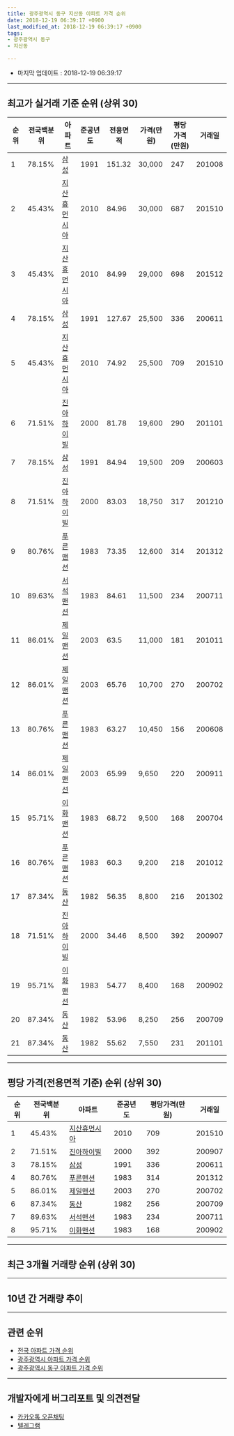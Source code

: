 ```yaml
---
title: 광주광역시 동구 지산동 아파트 가격 순위
date: 2018-12-19 06:39:17 +0900
last_modified_at: 2018-12-19 06:39:17 +0900
tags:
- 광주광역시 동구
- 지산동

---
```


* 마지막 업데이트 : 2018-12-19 06:39:17

---

## 최고가 실거래 기준 순위 (상위 30)


|순위|전국백분위|아파트|준공년도|전용면적|가격(만원)|평당가격(만원)|거래일|
|---|---|---|---|---|---|---|---|
|1|78.15%|[삼성](https://search.naver.com/search.naver?query=%EA%B4%91%EC%A3%BC%EA%B4%91%EC%97%AD%EC%8B%9C+%EB%8F%99%EA%B5%AC+%EC%A7%80%EC%82%B0%EB%8F%99+%EC%82%BC%EC%84%B1)|1991|151.32|30,000|247|201008|
|2|45.43%|[지산휴먼시아](https://search.naver.com/search.naver?query=%EA%B4%91%EC%A3%BC%EA%B4%91%EC%97%AD%EC%8B%9C+%EB%8F%99%EA%B5%AC+%EC%A7%80%EC%82%B0%EB%8F%99+%EC%A7%80%EC%82%B0%ED%9C%B4%EB%A8%BC%EC%8B%9C%EC%95%84)|2010|84.96|30,000|687|201510|
|3|45.43%|[지산휴먼시아](https://search.naver.com/search.naver?query=%EA%B4%91%EC%A3%BC%EA%B4%91%EC%97%AD%EC%8B%9C+%EB%8F%99%EA%B5%AC+%EC%A7%80%EC%82%B0%EB%8F%99+%EC%A7%80%EC%82%B0%ED%9C%B4%EB%A8%BC%EC%8B%9C%EC%95%84)|2010|84.99|29,000|698|201512|
|4|78.15%|[삼성](https://search.naver.com/search.naver?query=%EA%B4%91%EC%A3%BC%EA%B4%91%EC%97%AD%EC%8B%9C+%EB%8F%99%EA%B5%AC+%EC%A7%80%EC%82%B0%EB%8F%99+%EC%82%BC%EC%84%B1)|1991|127.67|25,500|336|200611|
|5|45.43%|[지산휴먼시아](https://search.naver.com/search.naver?query=%EA%B4%91%EC%A3%BC%EA%B4%91%EC%97%AD%EC%8B%9C+%EB%8F%99%EA%B5%AC+%EC%A7%80%EC%82%B0%EB%8F%99+%EC%A7%80%EC%82%B0%ED%9C%B4%EB%A8%BC%EC%8B%9C%EC%95%84)|2010|74.92|25,500|709|201510|
|6|71.51%|[진아하이빌](https://search.naver.com/search.naver?query=%EA%B4%91%EC%A3%BC%EA%B4%91%EC%97%AD%EC%8B%9C+%EB%8F%99%EA%B5%AC+%EC%A7%80%EC%82%B0%EB%8F%99+%EC%A7%84%EC%95%84%ED%95%98%EC%9D%B4%EB%B9%8C)|2000|81.78|19,600|290|201101|
|7|78.15%|[삼성](https://search.naver.com/search.naver?query=%EA%B4%91%EC%A3%BC%EA%B4%91%EC%97%AD%EC%8B%9C+%EB%8F%99%EA%B5%AC+%EC%A7%80%EC%82%B0%EB%8F%99+%EC%82%BC%EC%84%B1)|1991|84.94|19,500|209|200603|
|8|71.51%|[진아하이빌](https://search.naver.com/search.naver?query=%EA%B4%91%EC%A3%BC%EA%B4%91%EC%97%AD%EC%8B%9C+%EB%8F%99%EA%B5%AC+%EC%A7%80%EC%82%B0%EB%8F%99+%EC%A7%84%EC%95%84%ED%95%98%EC%9D%B4%EB%B9%8C)|2000|83.03|18,750|317|201210|
|9|80.76%|[푸른맨션](https://search.naver.com/search.naver?query=%EA%B4%91%EC%A3%BC%EA%B4%91%EC%97%AD%EC%8B%9C+%EB%8F%99%EA%B5%AC+%EC%A7%80%EC%82%B0%EB%8F%99+%ED%91%B8%EB%A5%B8%EB%A7%A8%EC%85%98)|1983|73.35|12,600|314|201312|
|10|89.63%|[서석맨션](https://search.naver.com/search.naver?query=%EA%B4%91%EC%A3%BC%EA%B4%91%EC%97%AD%EC%8B%9C+%EB%8F%99%EA%B5%AC+%EC%A7%80%EC%82%B0%EB%8F%99+%EC%84%9C%EC%84%9D%EB%A7%A8%EC%85%98)|1983|84.61|11,500|234|200711|
|11|86.01%|[제일맨션](https://search.naver.com/search.naver?query=%EA%B4%91%EC%A3%BC%EA%B4%91%EC%97%AD%EC%8B%9C+%EB%8F%99%EA%B5%AC+%EC%A7%80%EC%82%B0%EB%8F%99+%EC%A0%9C%EC%9D%BC%EB%A7%A8%EC%85%98)|2003|63.5|11,000|181|201011|
|12|86.01%|[제일맨션](https://search.naver.com/search.naver?query=%EA%B4%91%EC%A3%BC%EA%B4%91%EC%97%AD%EC%8B%9C+%EB%8F%99%EA%B5%AC+%EC%A7%80%EC%82%B0%EB%8F%99+%EC%A0%9C%EC%9D%BC%EB%A7%A8%EC%85%98)|2003|65.76|10,700|270|200702|
|13|80.76%|[푸른맨션](https://search.naver.com/search.naver?query=%EA%B4%91%EC%A3%BC%EA%B4%91%EC%97%AD%EC%8B%9C+%EB%8F%99%EA%B5%AC+%EC%A7%80%EC%82%B0%EB%8F%99+%ED%91%B8%EB%A5%B8%EB%A7%A8%EC%85%98)|1983|63.27|10,450|156|200608|
|14|86.01%|[제일맨션](https://search.naver.com/search.naver?query=%EA%B4%91%EC%A3%BC%EA%B4%91%EC%97%AD%EC%8B%9C+%EB%8F%99%EA%B5%AC+%EC%A7%80%EC%82%B0%EB%8F%99+%EC%A0%9C%EC%9D%BC%EB%A7%A8%EC%85%98)|2003|65.99|9,650|220|200911|
|15|95.71%|[이화맨션](https://search.naver.com/search.naver?query=%EA%B4%91%EC%A3%BC%EA%B4%91%EC%97%AD%EC%8B%9C+%EB%8F%99%EA%B5%AC+%EC%A7%80%EC%82%B0%EB%8F%99+%EC%9D%B4%ED%99%94%EB%A7%A8%EC%85%98)|1983|68.72|9,500|168|200704|
|16|80.76%|[푸른맨션](https://search.naver.com/search.naver?query=%EA%B4%91%EC%A3%BC%EA%B4%91%EC%97%AD%EC%8B%9C+%EB%8F%99%EA%B5%AC+%EC%A7%80%EC%82%B0%EB%8F%99+%ED%91%B8%EB%A5%B8%EB%A7%A8%EC%85%98)|1983|60.3|9,200|218|201012|
|17|87.34%|[동산](https://search.naver.com/search.naver?query=%EA%B4%91%EC%A3%BC%EA%B4%91%EC%97%AD%EC%8B%9C+%EB%8F%99%EA%B5%AC+%EC%A7%80%EC%82%B0%EB%8F%99+%EB%8F%99%EC%82%B0)|1982|56.35|8,800|216|201302|
|18|71.51%|[진아하이빌](https://search.naver.com/search.naver?query=%EA%B4%91%EC%A3%BC%EA%B4%91%EC%97%AD%EC%8B%9C+%EB%8F%99%EA%B5%AC+%EC%A7%80%EC%82%B0%EB%8F%99+%EC%A7%84%EC%95%84%ED%95%98%EC%9D%B4%EB%B9%8C)|2000|34.46|8,500|392|200907|
|19|95.71%|[이화맨션](https://search.naver.com/search.naver?query=%EA%B4%91%EC%A3%BC%EA%B4%91%EC%97%AD%EC%8B%9C+%EB%8F%99%EA%B5%AC+%EC%A7%80%EC%82%B0%EB%8F%99+%EC%9D%B4%ED%99%94%EB%A7%A8%EC%85%98)|1983|54.77|8,400|168|200902|
|20|87.34%|[동산](https://search.naver.com/search.naver?query=%EA%B4%91%EC%A3%BC%EA%B4%91%EC%97%AD%EC%8B%9C+%EB%8F%99%EA%B5%AC+%EC%A7%80%EC%82%B0%EB%8F%99+%EB%8F%99%EC%82%B0)|1982|53.96|8,250|256|200709|
|21|87.34%|[동산](https://search.naver.com/search.naver?query=%EA%B4%91%EC%A3%BC%EA%B4%91%EC%97%AD%EC%8B%9C+%EB%8F%99%EA%B5%AC+%EC%A7%80%EC%82%B0%EB%8F%99+%EB%8F%99%EC%82%B0)|1982|55.62|7,550|231|201101|


---

## 평당 가격(전용면적 기준) 순위 (상위 30)


|순위|전국백분위|아파트|준공년도|평당가격(만원)|거래일|
|---|---|---|---|---|---|
|1|45.43%|[지산휴먼시아](https://search.naver.com/search.naver?query=%EA%B4%91%EC%A3%BC%EA%B4%91%EC%97%AD%EC%8B%9C+%EB%8F%99%EA%B5%AC+%EC%A7%80%EC%82%B0%EB%8F%99+%EC%A7%80%EC%82%B0%ED%9C%B4%EB%A8%BC%EC%8B%9C%EC%95%84)|2010|709|201510|
|2|71.51%|[진아하이빌](https://search.naver.com/search.naver?query=%EA%B4%91%EC%A3%BC%EA%B4%91%EC%97%AD%EC%8B%9C+%EB%8F%99%EA%B5%AC+%EC%A7%80%EC%82%B0%EB%8F%99+%EC%A7%84%EC%95%84%ED%95%98%EC%9D%B4%EB%B9%8C)|2000|392|200907|
|3|78.15%|[삼성](https://search.naver.com/search.naver?query=%EA%B4%91%EC%A3%BC%EA%B4%91%EC%97%AD%EC%8B%9C+%EB%8F%99%EA%B5%AC+%EC%A7%80%EC%82%B0%EB%8F%99+%EC%82%BC%EC%84%B1)|1991|336|200611|
|4|80.76%|[푸른맨션](https://search.naver.com/search.naver?query=%EA%B4%91%EC%A3%BC%EA%B4%91%EC%97%AD%EC%8B%9C+%EB%8F%99%EA%B5%AC+%EC%A7%80%EC%82%B0%EB%8F%99+%ED%91%B8%EB%A5%B8%EB%A7%A8%EC%85%98)|1983|314|201312|
|5|86.01%|[제일맨션](https://search.naver.com/search.naver?query=%EA%B4%91%EC%A3%BC%EA%B4%91%EC%97%AD%EC%8B%9C+%EB%8F%99%EA%B5%AC+%EC%A7%80%EC%82%B0%EB%8F%99+%EC%A0%9C%EC%9D%BC%EB%A7%A8%EC%85%98)|2003|270|200702|
|6|87.34%|[동산](https://search.naver.com/search.naver?query=%EA%B4%91%EC%A3%BC%EA%B4%91%EC%97%AD%EC%8B%9C+%EB%8F%99%EA%B5%AC+%EC%A7%80%EC%82%B0%EB%8F%99+%EB%8F%99%EC%82%B0)|1982|256|200709|
|7|89.63%|[서석맨션](https://search.naver.com/search.naver?query=%EA%B4%91%EC%A3%BC%EA%B4%91%EC%97%AD%EC%8B%9C+%EB%8F%99%EA%B5%AC+%EC%A7%80%EC%82%B0%EB%8F%99+%EC%84%9C%EC%84%9D%EB%A7%A8%EC%85%98)|1983|234|200711|
|8|95.71%|[이화맨션](https://search.naver.com/search.naver?query=%EA%B4%91%EC%A3%BC%EA%B4%91%EC%97%AD%EC%8B%9C+%EB%8F%99%EA%B5%AC+%EC%A7%80%EC%82%B0%EB%8F%99+%EC%9D%B4%ED%99%94%EB%A7%A8%EC%85%98)|1983|168|200902|


---

## 최근 3개월 거래량 순위 (상위 30)


<div style="width:100%;">
    <canvas id="deal_count_ranking" height="250"></canvas>
</div>


<script>
new Chart(document.getElementById("deal_count_ranking"), {
    type: 'horizontalBar',
    data: {
        labels: ['지산휴먼시아', '삼성', '제일맨션', '이화맨션', '진아하이빌'],
        datasets: [{
            label: '실거래 수',
            data: [6, 4, 3, 3, 1],
            borderColor: "rgba(255, 0, 128, 1)",
            backgroundColor: "rgba(255, 0, 128, 0.5)",
            fill: false,
        }]
    },
    options: {
        responsive: true,
        title: {
            display: true,
            text: '최근 3개월 거래량 순위'
        },
        tooltips: {
            mode: 'index',
            intersect: false,
            callbacks: {
                title: function(tooltipItems, data) {
                    return "실거래 수:";
                },
                label: function(tooltipItem, data) {
                    return data.labels[tooltipItem.index] + ": " + tooltipItem.xLabel;
                }
            }
        },
        hover: {
            mode: 'nearest',
            intersect: true
        },
        scales: {
            xAxes: [{
                display: true,
                scaleLabel: {
                    display: true,
                    labelString: '실거래 수'
                },
                ticks: {
                    suggestedMin: 0,
                }
            }],
            yAxes: [{
                display: true,
                ticks: {
                    autoSkip: false,
                    callback: function(value, index, values) {
                        if (value.length > 15)
                            return value.substr(0, 13) + "...";
                        else
                            return value;
                    }
                },
                scaleLabel: {
                    display: false,
                }
            }]
        }
    }
});

</script>


---

## 10년 간 거래량 추이


<div style="width:100%;">
    <canvas id="deal_progress" height="250"></canvas>
</div>

<script>
new Chart(document.getElementById("deal_progress"), {
    type: 'line',
    data: {
        labels: ['200812','200901','200902','200903','200904','200905','200906','200907','200908','200909','200910','200911','200912','201001','201002','201003','201004','201005','201006','201007','201008','201009','201010','201011','201012','201101','201102','201103','201104','201105','201106','201107','201108','201109','201110','201111','201112','201201','201202','201203','201204','201205','201206','201207','201208','201209','201210','201211','201212','201301','201302','201303','201304','201305','201306','201307','201308','201309','201310','201311','201312','201401','201402','201403','201404','201405','201406','201407','201408','201409','201410','201411','201412','201501','201502','201503','201504','201505','201506','201507','201508','201509','201510','201511','201512','201601','201602','201603','201604','201605','201606','201607','201608','201609','201610','201611','201612','201701','201702','201703','201704','201705','201706','201707','201708','201709','201710','201711','201712','201801','201802','201803','201804','201805','201806','201807','201808','201809','201810','201811','201812'],
        datasets: [{
            label: '실거래 수',
            pointRadius: 1,
            data: [2, 0, 5, 1, 1, 0, 3, 4, 5, 1, 6, 3, 1, 1, 9, 8, 3, 6, 5, 5, 7, 5, 4, 8, 5, 6, 6, 8, 6, 4, 4, 6, 12, 1, 3, 4, 3, 3, 4, 5, 1, 2, 1, 1, 3, 3, 5, 3, 3, 2, 5, 6, 3, 0, 9, 2, 4, 0, 2, 2, 4, 3, 0, 4, 7, 3, 4, 3, 2, 3, 4, 3, 3, 3, 4, 7, 5, 4, 1, 5, 0, 1, 10, 11, 8, 8, 6, 5, 7, 10, 4, 5, 7, 4, 6, 6, 4, 3, 5, 5, 4, 6, 5, 7, 7, 7, 2, 12, 6, 7, 8, 3, 4, 6, 3, 3, 3, 9, 15, 2, 0],
            borderColor: "rgba(255, 201, 14, 1)",
            backgroundColor: "rgba(255, 201, 14, 0.5)",
            fill: true,
        }]
    },
    options: {
        responsive: true,
        title: {
            display: true,
            text: '10년간 거래량 추이'
        },
        tooltips: {
            mode: 'index',
            intersect: false,
        },
        hover: {
            mode: 'nearest',
            intersect: true
        },
        scales: {
            xAxes: [{
                display: true,
                scaleLabel: {
                    display: true,
                    labelString: '년/월'
                }
            }],
            yAxes: [{
                display: true,
                ticks: {
                    suggestedMin: 0,
                },
                scaleLabel: {
                    display: true,
                    labelString: '실거래 수'
                }
            }]
        }
    }
});

</script>


---

## 관련 순위

- [전국 아파트 가격 순위](https://inasie.github.io/apt-ranking/전국)
- [광주광역시 아파트 가격 순위](https://inasie.github.io/apt-ranking/광주광역시)
- [광주광역시 동구 아파트 가격 순위](https://inasie.github.io/apt-ranking/광주광역시-동구)


---

## 개발자에게 버그리포트 및 의견전달

- [카카오톡 오픈채팅](https://open.kakao.com/o/gLJUAP4)
- [텔레그램](https://t.me/inasie)

